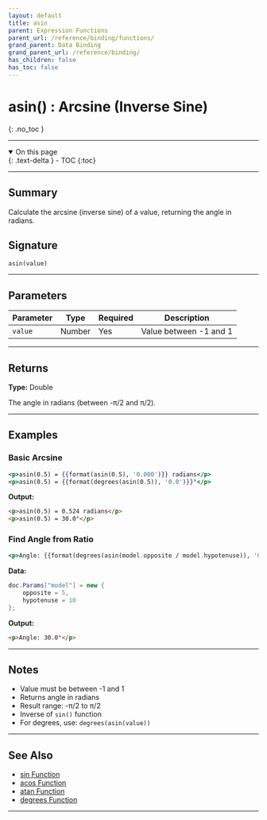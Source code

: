 ```yaml
---
layout: default
title: asin
parent: Expression Functions
parent_url: /reference/binding/functions/
grand_parent: Data Binding
grand_parent_url: /reference/binding/
has_children: false
has_toc: false
---
```


# asin() : Arcsine (Inverse Sine)
{: .no_toc }

---

<details open class='top-toc' markdown="block">
  <summary>
    On this page
  </summary>
  {: .text-delta }
- TOC
{:toc}
</details>

---

## Summary

Calculate the arcsine (inverse sine) of a value, returning the angle in radians.

## Signature

```
asin(value)
```

---

## Parameters

| Parameter | Type | Required | Description |
|-----------|------|----------|-------------|
| `value` | Number | Yes | Value between -1 and 1 |

---

## Returns

**Type:** Double

The angle in radians (between -π/2 and π/2).

---

## Examples

### Basic Arcsine

```handlebars
<p>asin(0.5) = {{format(asin(0.5), '0.000')}} radians</p>
<p>asin(0.5) = {{format(degrees(asin(0.5)), '0.0')}}°</p>
```

**Output:**
```html
<p>asin(0.5) = 0.524 radians</p>
<p>asin(0.5) = 30.0°</p>
```

### Find Angle from Ratio

```handlebars
<p>Angle: {{format(degrees(asin(model.opposite / model.hypotenuse)), '0.0')}}°</p>
```

**Data:**
```csharp
doc.Params["model"] = new {
    opposite = 5,
    hypotenuse = 10
};
```

**Output:**
```html
<p>Angle: 30.0°</p>
```

---

## Notes

- Value must be between -1 and 1
- Returns angle in radians
- Result range: -π/2 to π/2
- Inverse of `sin()` function
- For degrees, use: `degrees(asin(value))`

---

## See Also

- [sin Function](./sin.md)
- [acos Function](./acos.md)
- [atan Function](./atan.md)
- [degrees Function](./degrees.md)

---
